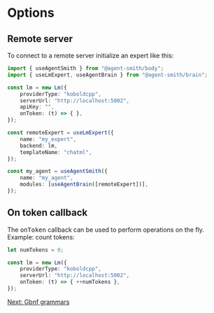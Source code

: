 # Options

## Remote server

To connect to a remote server initialize an expert like this:

```ts
import { useAgentSmith } from "@agent-smith/body";
import { useLmExpert, useAgentBrain } from "@agent-smith/brain";

const lm = new Lm({
    providerType: "koboldcpp",
    serverUrl: "http://localhost:5002",
    apiKey: "",
    onToken: (t) => { },
});

const remoteExpert = useLmExpert({
    name: "my_expert",
    backend: lm,
    templateName: "chatml",
});

const my_agent = useAgentSmith({
    name: "my_agent",
    modules: [useAgentBrain([remoteExpert])],
});
```

## On token callback

The <kbd>onToken</kbd> callback can be used to perform operations on the fly. Example: count tokens:

```ts
let numTokens = 0;

const lm = new Lm({
    providerType: "koboldcpp",
    serverUrl: "http://localhost:5002",
    onToken: (t) => { ++numTokens },
});
```

<a href="javascript:openLink('/the_brain/grammars')">Next: Gbnf grammars</a>